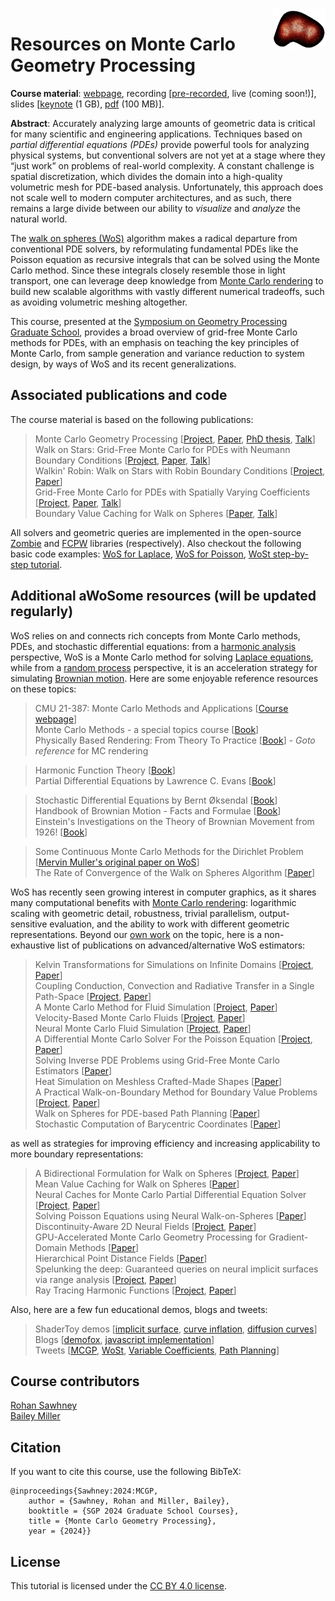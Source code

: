 <img src="imgs/logo.gif" height="64" width="84" align="right" />

# Resources on Monte Carlo Geometry Processing

**Course material**: [webpage](https://rohan-sawhney.github.io/mcgp-resources/), recording [[pre-recorded](https://youtu.be/cmgNqCwaPYc), live (coming soon!)], slides [[keynote](https://github.com/rohan-sawhney/mcgp-resources/blob/main/MCGP-slides.key) (1 GB), [pdf](https://github.com/rohan-sawhney/mcgp-resources/blob/main/MCGP-slides.pdf) (100 MB)].

**Abstract**: Accurately analyzing large amounts of geometric data is critical for many scientific and engineering applications. Techniques based on _partial differential equations (PDEs)_ provide powerful tools for analyzing physical systems, but conventional solvers are not yet at a stage where they “just work” on problems of real-world complexity. A constant challenge is spatial discretization, which divides the domain into a high-quality volumetric mesh for PDE-based analysis. Unfortunately, this approach does not scale well to modern computer architectures, and as such, there remains a large divide between our ability to _visualize_ and _analyze_ the natural world.

The [walk on spheres (WoS)](https://en.wikipedia.org/wiki/Walk-on-spheres_method) algorithm makes a radical departure from conventional PDE solvers, by reformulating fundamental PDEs like the Poisson equation as recursive integrals that can be solved using the Monte Carlo method. Since these integrals closely resemble those in light transport, one can leverage deep knowledge from [Monte Carlo rendering](https://pbrt.org) to build new scalable algorithms with vastly different numerical tradeoffs, such as avoiding volumetric meshing altogether.

This course, presented at the [Symposium on Geometry Processing Graduate School](https://sgp2024.github.io/program/#graduate-school), provides a broad overview of grid-free Monte Carlo methods for PDEs, with an emphasis on teaching the key principles of Monte Carlo, from sample generation and variance reduction to system design, by ways of WoS and its recent generalizations.

## Associated publications and code

The course material is based on the following publications:
> Monte Carlo Geometry Processing [[Project](https://www.cs.cmu.edu/~kmcrane/Projects/MonteCarloGeometryProcessing/index.html), [Paper](http://www.rohansawhney.io/mcgp.pdf), [PhD thesis](http://rohansawhney.io/RohanSawhneyPhDThesis.pdf), [Talk](https://www.youtube.com/watch?v=zl9GtPX0LjM&feature=youtu.be)]<br>
> Walk on Stars: Grid-Free Monte Carlo for PDEs with Neumann Boundary Conditions [[Project](https://www.cs.cmu.edu/~kmcrane/Projects/WalkOnStars/index.html), [Paper](http://www.rohansawhney.io/WalkOnStars.pdf), [Talk](https://youtu.be/InWVU68KhMs)]<br>
> Walkin' Robin: Walk on Stars with Robin Boundary Conditions [[Project](https://imaging.cs.cmu.edu/walk_on_stars_robin/), [Paper](http://www.rohansawhney.io/WoStRobin.pdf)]<br>
> Grid-Free Monte Carlo for PDEs with Spatially Varying Coefficients [[Project](https://cs.dartmouth.edu/wjarosz/publications/sawhneyseyb22gridfree.html), [Paper](http://www.rohansawhney.io/vcwos.pdf), [Talk](https://www.youtube.com/watch?v=dXROl0KGPXc)]<br>
> Boundary Value Caching for Walk on Spheres [[Paper](http://www.rohansawhney.io/BoundaryValueCaching.pdf), [Talk](https://www.youtube.com/watch?v=J9o7kgrpco0)]

All solvers and geometric queries are implemented in the open-source [Zombie](https://github.com/rohan-sawhney/zombie) and [FCPW](https://github.com/rohan-sawhney/fcpw) libraries (respectively). Also checkout the following basic code examples: [WoS for Laplace](https://www.cs.cmu.edu/~kmcrane/Projects/MonteCarloGeometryProcessing/WoSLaplace2D.cpp.html), [WoS for Poisson](https://www.cs.cmu.edu/~kmcrane/Projects/MonteCarloGeometryProcessing/WoSPoisson2D.cpp.html), [WoSt step-by-step tutorial](https://github.com/GeometryCollective/wost-simple).

## Additional aWoSome resources (will be updated regularly)

WoS relies on and connects rich concepts from Monte Carlo methods, PDEs, and stochastic differential equations: from a [harmonic analysis](https://en.wikipedia.org/wiki/Harmonic_function) perspective, WoS is a Monte Carlo method for solving [Laplace equations](https://en.wikipedia.org/wiki/Laplace's_equation), while from a [random process](https://en.wikipedia.org/wiki/Stochastic_process) perspective, it is an acceleration strategy for simulating [Brownian motion](https://en.wikipedia.org/wiki/Brownian_motion). Here are some enjoyable reference resources on these topics:

> CMU 21-387: Monte Carlo Methods and Applications [[Course webpage](https://geometrycollective.github.io/monte-carlo/mcma-fa2023.html)]\
> Monte Carlo Methods - a special topics course [[Book](https://math.arizona.edu/~tgk/mc/book.pdf)]\
> Physically Based Rendering: From Theory To Practice [[Book](https://pbrt.org)] - _Goto reference_ for MC rendering

> Harmonic Function Theory [[Book](https://www.axler.net/HFT.pdf)]\
> Partial Differential Equations by Lawrence C. Evans [[Book](https://books.google.com/books?hl=en&lr=&id=Ott1EAAAQBAJ&oi=fnd&pg=PP1&dq=%22Partial+Differential+Equations%22+by+L.+C.+Evans&ots=cVFCwE3VzM&sig=06kAKV2mAvSUM6LyxvIUEzfJN28#v=onepage&q=%22Partial%20Differential%20Equations%22%20by%20L.%20C.%20Evans&f=false)]

> Stochastic Differential Equations by Bernt Øksendal [[Book](http://www.stat.ucla.edu/~ywu/research/documents/StochasticDifferentialEquations.pdf)]\
> Handbook of Brownian Motion - Facts and Formulae [[Book](https://link.springer.com/book/10.1007/978-3-0348-8163-0)]\
> Einstein's Investigations on the Theory of Brownian Movement from 1926! [[Book](https://www.amazon.com/Investigations-Theory-Brownian-Movement-Physics/dp/0486603040)]

> Some Continuous Monte Carlo Methods for the Dirichlet Problem [[Mervin Muller's original paper on WoS](https://projecteuclid.org/journals/annals-of-mathematical-statistics/volume-27/issue-3/Some-Continuous-Monte-Carlo-Methods-for-the-Dirichlet-Problem/10.1214/aoms/1177728169.full)]\
> The Rate of Convergence of the Walk on Spheres Algorithm [[Paper](https://mbraverm.princeton.edu/files/AttachBBlocaldim.pdf)]

WoS has recently seen growing interest in computer graphics, as it shares many computational benefits with [Monte Carlo rendering](https://pbrt.org): logarithmic scaling with geometric detail, robustness, trivial parallelism, output-sensitive evaluation, and the ability to work with different geometric representations. Beyond our [own work](https://github.com/rohan-sawhney/mcgp-resources/tree/main?tab=readme-ov-file#associated-publications-and-code) on the topic, here is a non-exhaustive list of publications on advanced/alternative WoS estimators:

> Kelvin Transformations for Simulations on Infinite Domains [[Project](https://cseweb.ucsd.edu/~viscomp/projects/SIG21KelvinTransform/), [Paper](https://cseweb.ucsd.edu/~viscomp/projects/SIG21KelvinTransform/paper/KelvinTransform.pdf)]\
> Coupling Conduction, Convection and Radiative Transfer in a Single Path-Space [[Project](https://www.irit.fr/STORM/site/coupling-conduction-convection-and-radiative-transfer-in-a-single-path-space/), [Paper](https://hal.science/hal-04090428)]\
> A Monte Carlo Method for Fluid Simulation [[Project](https://riouxld21.github.io/research/publication/2022-mcfluid/), [Paper](https://riouxld21.github.io/research/publication/MCFluid.pdf)]\
> Velocity-Based Monte Carlo Fluids [[Project](https://rsugimoto.net/VelMCFluidsProject/), [Paper](https://rsugimoto.net/VelMCFluidsProject/VelMCFluids.pdf)]\
> Neural Monte Carlo Fluid Simulation [[Project](https://pranav-jain.github.io/projects/nmcfs/index.html), [Paper](https://pranav-jain.github.io/projects/nmcfs/nmcfs.pdf)]\
> A Differential Monte Carlo Solver For the Poisson Equation [[Project](https://www.shuangz.com/projects/diff-wos-sg24/), [Paper](https://www.shuangz.com/projects/diff-wos-sg24/diff-wos-sg24.pdf)]\
> Solving Inverse PDE Problems using Grid-Free Monte Carlo Estimators [[Paper](https://arxiv.org/pdf/2208.02114)]\
> Heat Simulation on Meshless Crafted-Made Shapes [[Paper](https://dl.acm.org/doi/pdf/10.1145/3623264.3624457?casa_token=xzk76-QIKEsAAAAA:Le6WPwP9lhf9HrVZj9Ueyvbb2aZUq514VHryxtHE55z63bWW7FfeHf8-6MrI5vQEN1YTlcadf3-3)]\
> A Practical Walk-on-Boundary Method for Boundary Value Problems [[Project](https://rsugimoto.net/WoBforBVPsProject/), [Paper](https://rsugimoto.net/WoBforBVPsProject/WoBforBVPs.pdf)]\
> Walk on Spheres for PDE-based Path Planning [[Paper](https://arxiv.org/pdf/2406.01713)]\
> Stochastic Computation of Barycentric Coordinates [[Paper](https://graphics.pixar.com/library/StochasticCoordinates/paper.pdf)]

as well as strategies for improving efficiency and increasing applicability to more boundary representations:

> A Bidirectional Formulation for Walk on Spheres [[Project](https://cs.dartmouth.edu/~wjarosz/publications/qi22bidirectional.html), [Paper](https://cs.dartmouth.edu/~wjarosz/publications/qi22bidirectional.pdf)]\
> Mean Value Caching for Walk on Spheres [[Paper](https://diglib.eg.org/items/490fc1c8-790c-4bab-8a4b-04166e5ac91d)]\
> Neural Caches for Monte Carlo Partial Differential Equation Solver [[Project](https://zilulii.github.io/cache-website/), [Paper](https://zilulii.github.io/cache-website/assets/SA23_upload.pdf)]\
> Solving Poisson Equations using Neural Walk-on-Spheres [[Paper](https://openreview.net/pdf?id=dQveBV9lZl)]\
> Discontinuity-Aware 2D Neural Fields [[Project](https://yashbelhe.github.io/danf/index.html), [Paper](https://yashbelhe.github.io/danf/DiscontinuityAwareNeuralFields_SigAsia2023.pdf)]\
> GPU-Accelerated Monte Carlo Geometry Processing for Gradient-Domain Methods [[Paper](https://www.diva-portal.org/smash/get/diva2:1627037/FULLTEXT01.pdf)]\
> Hierarchical Point Distance Fields [[Paper](https://dl.acm.org/doi/abs/10.1007/978-3-030-90436-4_35)]\
> Spelunking the deep: Guaranteed queries on neural implicit surfaces via range analysis [[Project](https://nmwsharp.com/research/interval-implicits/), [Paper](https://nmwsharp.com/media/papers/interval-implicits/SpelunkingTheDeep.pdf)]\
> Ray Tracing Harmonic Functions [[Project](https://markjgillespie.com/Research/harnack-tracing/index.html), [Paper](https://markjgillespie.com/Research/harnack-tracing/HarnackTracing.pdf)]

Also, here are a few fun educational demos, blogs and tweets:

> ShaderToy demos [[implicit surface](https://www.shadertoy.com/view/wdffWj), [curve inflation](https://www.shadertoy.com/view/7tyyzW), [diffusion curves](https://www.shadertoy.com/view/WdXfzl)]\
> Blogs [[demofox](https://blog.demofox.org/2020/07/11/interpolating-data-over-arbitrary-shapes-with-laplaces-equation-and-walk-on-spheres/), [javascript implementation](https://observablehq.com/@fil/walk-on-spheres)]\
> Tweets [[MCGP](https://x.com/keenanisalive/status/1258152669727899650), [WoSt](https://x.com/keenanisalive/status/1674890996814090240), [Variable Coefficients](https://x.com/keenanisalive/status/1526156137971728385), [Path Planning](https://x.com/rms80/status/1317532899302805504)]

## Course contributors

[Rohan Sawhney](http://www.rohansawhney.io)\
[Bailey Miller](https://www.bailey-miller.com)

## Citation

If you want to cite this course, use the following BibTeX:
```
@inproceedings{Sawhney:2024:MCGP,
    author = {Sawhney, Rohan and Miller, Bailey},
    booktitle = {SGP 2024 Graduate School Courses},
    title = {Monte Carlo Geometry Processing},
    year = {2024}}
```

## License

This tutorial is licensed under the [CC BY 4.0 license](LICENSE.txt).
